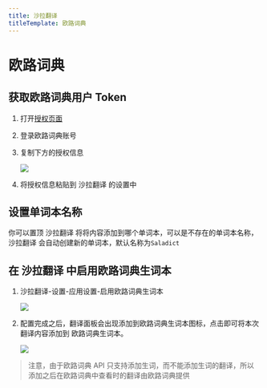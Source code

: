 ```yaml
---
title: 沙拉翻译
titleTemplate: 欧路词典
---
```


# 欧路词典

## 获取欧路词典用户 Token

1. 打开[授权页面](http://my.eudic.net/OpenAPI/Authorization)

2. 登录欧路词典账号

3. 复制下方的授权信息

   ![](./asset/eudic1.png)

4. 将授权信息粘贴到 沙拉翻译 的设置中

## 设置单词本名称

你可以置顶 沙拉翻译 将将内容添加到哪个单词本，可以是不存在的单词本名称，沙拉翻译 会自动创建新的单词本，默认名称为`Saladict`

## 在 沙拉翻译 中启用欧路词典生词本

1. 沙拉翻译-设置-应用设置-启用欧路词典生词本

   ![](./asset/eudic2.png)

2. 配置完成之后，翻译面板会出现添加到欧路词典生词本图标，点击即可将本次翻译内容添加到 欧路词典生词本。

   ![](./asset/eudic3.png)

> 注意，由于欧路词典 API 只支持添加生词，而不能添加生词的翻译，所以添加之后在欧路词典中查看时的翻译由欧路词典提供
